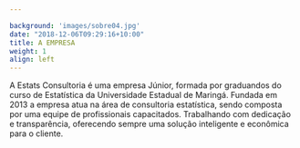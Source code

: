 ```yaml
---

background: 'images/sobre04.jpg'
date: "2018-12-06T09:29:16+10:00"
title: A EMPRESA
weight: 1
align: left
---
```


A Estats Consultoria é uma empresa Júnior, formada por graduandos do curso de Estatística da Universidade Estadual de Maringá. Fundada em 2013 a empresa atua na área de consultoria estatística, sendo composta por uma equipe de profissionais capacitados. Trabalhando com dedicação e transparência, oferecendo sempre uma solução inteligente e econômica para o cliente.
